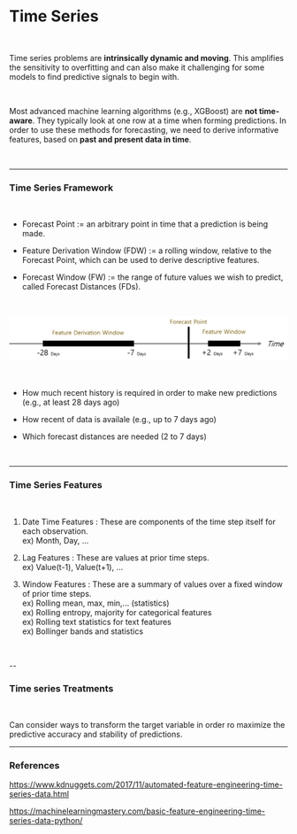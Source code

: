 # Time Series

<br>

Time series problems are **intrinsically dynamic and moving**. 
This amplifies the sensitivity to overfitting and can also make it challenging for some models to find predictive signals to begin with.

<br>

Most advanced machine learning algorithms (e.g., XGBoost) are **not time-aware**. 
They typically look at one row at a time when forming predictions. 
In order to use these methods for forecasting, we need to derive informative features, based on **past and present data in time**.

<br>

---

### Time Series Framework

<br>

- Forecast Point := an arbitrary point in time that a prediction is being made.

- Feature Derivation Window (FDW) := a rolling window, relative to the Forecast Point, which can be used to derive descriptive features.

- Forecast Window (FW) := the range of future values we wish to predict, called Forecast Distances (FDs).

<br>

![time_series_image_01](Image/time_series_image_01.png)

<br>

- How much recent history is required in order to make new predictions (e.g., at least 28 days ago)

- How recent of data is availale (e.g., up to 7 days ago)

- Which forecast distances are needed (2 to 7 days)

<br>

---

### Time Series Features

<br>

1. Date Time Features : These are components of the time step itself for each observation. <br> 
ex) Month, Day, ... <br>

2. Lag Features : These are values at prior time steps. <br> 
ex) Value(t-1), Value(t+1), ... <br>

3. Window Features : These are a summary of values over a fixed window of prior time steps. <br> 
ex) Rolling mean, max, min,... (statistics) <br>
ex) Rolling entropy, majority for categorical features <br>
ex) Rolling text statistics for text features <br>
ex) Bollinger bands and statistics

<br>

--

### Time series Treatments

<br>

Can consider ways to transform the target variable in order ro maximize the predictive accuracy and stability of predictions.

---

### References

https://www.kdnuggets.com/2017/11/automated-feature-engineering-time-series-data.html


https://machinelearningmastery.com/basic-feature-engineering-time-series-data-python/

